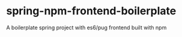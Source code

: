 # spring-npm-frontend-boilerplate
A boilerplate spring project with es6/pug frontend built with npm
